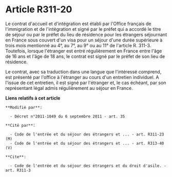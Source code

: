 # Article R311-20

Le contrat d'accueil et d'intégration est établi par l'Office français de l'immigration et de l'intégration et signé par le
préfet qui a accordé le titre de séjour ou par le préfet du lieu de résidence pour les étrangers séjournant en France sous
couvert d'un visa pour un séjour d'une durée supérieure à trois mois mentionné au 4°, au 7°, au 9° ou au 11° de l'article R.
311-3. Toutefois, lorsque l'étranger est entré régulièrement en France entre l'âge de 16 ans et l'âge de 18 ans, le contrat
est signé par le préfet de son lieu de résidence. 

Le contrat, avec sa traduction dans une langue que l'intéressé comprend, est présenté par l'office à l'étranger au cours d'un
entretien individuel. A l'issue de cet entretien, il est signé par l'étranger et, le cas échéant, par son représentant légal
admis régulièrement au séjour en France.

**Liens relatifs à cet article**

	**Modifié par**:

	  - Décret n°2011-1049 du 6 septembre 2011 - art. 35

	**Cité par**:

	  - Code de l'entrée et du séjour des étrangers et ... - art. R311-23 (M)
	  - Code de l'entrée et du séjour des étrangers et ... - art. R313-40 (V)

	**Cite**:

	  - Code de l'entrée et du séjour des étrangers et du droit d'asile. - art. R311-3
